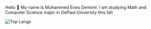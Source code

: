 Hello 👋 My name is Muhammed Enes Demirel. I am studying Math and Computer Science major in DePaul University this fall.

![Top Langs](https://github-readme-stats.vercel.app/api/top-langs/?username=enesdemirelus&layout=compact)

